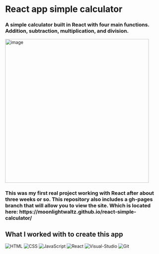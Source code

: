 <h1> React app simple calculator</h1>
<h3> A simple calculator built in React with four main functions. Addition, subtraction, multiplication, and division.</h3>
<img width="462" alt="image" src="https://user-images.githubusercontent.com/114380747/216525556-b8a2489e-bb5c-4cb7-9655-ad19610476fe.png">
<h3> This was my first real project working with React after about three weeks or so. This repository also includes a gh-pages branch that will allow you to view the site. Which is located here:  https://moonlightwaltz.github.io/react-simple-calculator/</h3>
<h2>What I worked with to create this app</h2>

![HTML](https://img.shields.io/badge/HTML5-E34F26?style=for-the-badge&logo=html5&logoColor=white)
![CSS](https://img.shields.io/badge/CSS3-1572B6?style=for-the-badge&logo=css3&logoColor=white)
![JavaScript](https://img.shields.io/badge/JavaScript-F7DF1E?style=for-the-badge&logo=javascript&logoColor=black)
![React](https://img.shields.io/badge/-ReactJs-61DAFB?logo=react&logoColor=white&style=for-the-badge)
![Visual-Studio](https://img.shields.io/badge/Visual%20Studio-5C2D91?style=for-the-badge&logo=visual-studio&logoColor=white)
![Git](https://img.shields.io/badge/git-F05032?style=for-the-badge&logo=git&logoColor=white)

